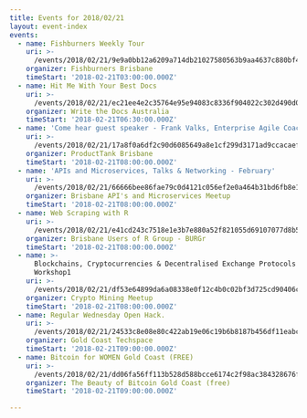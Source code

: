 ```yaml
---
title: Events for 2018/02/21
layout: event-index
events:
  - name: Fishburners Weekly Tour
    uri: >-
      /events/2018/02/21/9e9a0bb12a6209a714db21027580563b9aa4637c880bf473c9eb92026147a4ac
    organizer: Fishburners Brisbane
    timeStart: '2018-02-21T03:00:00.000Z'
  - name: Hit Me With Your Best Docs
    uri: >-
      /events/2018/02/21/ec21ee4e2c35764e95e94083c8336f904022c302d490d05f50fe01d5cb7511a5
    organizer: Write the Docs Australia
    timeStart: '2018-02-21T06:30:00.000Z'
  - name: 'Come hear guest speaker - Frank Valks, Enterprise Agile Coach'
    uri: >-
      /events/2018/02/21/17a8f0a6df2c90d6085649a8e1cf299d3171ad9ccacaef17425ff349541f9aa2
    organizer: ProductTank Brisbane
    timeStart: '2018-02-21T08:00:00.000Z'
  - name: 'APIs and Microservices, Talks & Networking - February'
    uri: >-
      /events/2018/02/21/66666bee86fae79c0d4121c056ef2e0a464b31bd6fb8e1bf5e46c9322895046b
    organizer: Brisbane API's and Microservices Meetup
    timeStart: '2018-02-21T08:00:00.000Z'
  - name: Web Scraping with R
    uri: >-
      /events/2018/02/21/e41cd243c7518e1e3b7e880a52f821055d69107077d8b5f2cfa9e401b4b9437f
    organizer: Brisbane Users of R Group - BURGr
    timeStart: '2018-02-21T08:00:00.000Z'
  - name: >-
      Blockchains, Cryptocurrencies & Decentralised Exchange Protocols - BTI
      Workshop1
    uri: >-
      /events/2018/02/21/df53e64899da6a08338e0f12c4b0c02bf3d725cd90406c8babd7417ce685b526
    organizer: Crypto Mining Meetup
    timeStart: '2018-02-21T08:00:00.000Z'
  - name: Regular Wednesday Open Hack.
    uri: >-
      /events/2018/02/21/24533c8e08e80c422ab19e06c19b6b8187b456df11eabcd5db205a6192761ad5
    organizer: Gold Coast Techspace
    timeStart: '2018-02-21T09:00:00.000Z'
  - name: Bitcoin for WOMEN Gold Coast (FREE)
    uri: >-
      /events/2018/02/21/dd06fa56ff113b528d588bcce6174c2f98ac384328676fcff66cd0bf82593b9a
    organizer: The Beauty of Bitcoin Gold Coast (free)
    timeStart: '2018-02-21T09:00:00.000Z'

---
```

